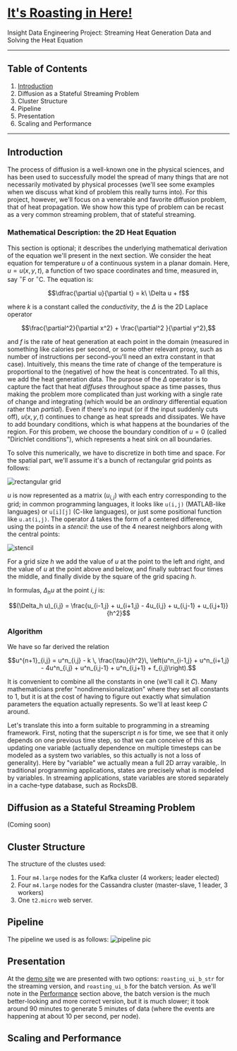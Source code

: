 # [It's Roasting in Here!](http://nestedtori.tech)
Insight Data Engineering Project: Streaming Heat Generation Data and Solving the Heat Equation

---
## Table of Contents
1. [Introduction](#intro)
2. Diffusion as a Stateful Streaming Problem
3. Cluster Structure
4. Pipeline
5. Presentation
6. Scaling and Performance

---

## <a name="intro"></a> Introduction
The process of diffusion is a well-known one in the physical sciences, and has been used to successfully model the spread of many things that are not necessarily motivated by physical processes (we'll see some examples when we discuss what kind of problem this really turns into). For this project, however, we'll focus on a venerable and favorite diffusion problem, that of heat propagation. We show how this type of problem can be recast as a very common streaming problem, that of stateful streaming.

### Mathematical Description: the 2D Heat Equation
This section is optional; it describes the underlying mathematical derivation of the equation we'll present in the next section. We consider the heat equation for temperature _u_ of a continuous system in a planar domain. Here, $u = u(x,y,t)$, a function of two space coordinates and time, measured in, say $^\circ$F or $^\circ$C. The equation is:

$$\dfrac{\partial u}{\partial t} = k\ \Delta u + f$$

where $k$ is a constant called the _conductivity_, the $\Delta$ is the 2D Laplace operator

$$\frac{\partial^2}{\partial x^2} + \frac{\partial^2 }{\partial y^2},$$

and $f$ is the rate of heat generation at each point in the domain (measured in something like calories per second, or some other relevant proxy, such as number of instructions per second–you'll need an extra constant in that case). Intuitively, this means the time rate of change of the temperature is proportional to the (negative) of how the heat is concentrated. To all this, we add the heat generation data. The purpose of the $\Delta$ operator is to capture the fact that heat _diffuses_ throughout space as time passes, thus making the problem more complicated than just working with a single rate of change and integrating (which would be an _ordinary_ differential equation rather than _partial_). Even if there's _no_ input (or if the input suddenly cuts off), $u(x,y,t)$ continues to change as heat spreads and dissipates. We have to add boundary conditions, which is what happens at the boundaries of the region. For this probem, we choose the boundary condition of $u = 0$ (called "Dirichlet conditions"), which represents a heat sink on all boundaries.

To solve this numerically, we have to discretize in both time and space. For the spatial part, we'll assume it's a bunch of rectangular grid points as follows:

![rectangular grid](images/grid)

$u$ is now represented as a matrix $(u_{i,j})$  with each entry corresponding to the grid; in common programming languages, it looks like `u(i,j)` (MATLAB-like languages) or `u[i][j]` (C-like languages), or just some positional function like `u.at(i,j)`. The operator $\Delta$ takes the form of a centered difference, using the points in a _stencil_: the use of the 4 nearest neighbors along with the central points:

![stencil](images/stencil)

For a grid size $h$ we add the value of $u$ at the point to the left and right, and the value of $u$ at the point above and below, and finally subtract four times the middle, and finally divide by the square of the grid spacing $h$.

In formulas, $\Delta_h u$ at the point $i,j$ is:

$$(\Delta_h u)_{i,j} = \frac{u_{i-1,j} + u_{i+1,j} - 4u_{i,j} + u_{i,j-1} + u_{i,j+1}}{h^2}$$


### Algorithm
We have so far derived the relation

$$u^{n+1}_{i,j} = u^n_{i,j} - k \, \frac{\tau}{h^2}\, \left(u^n_{i-1,j} + u^n_{i+1,j} - 4u^n_{i,j} + u^n_{i,j-1} + u^n_{i,j+1} + f_{i,j}\right).$$

It is convenient to combine all the constants in one (we'll call it $C$). Many mathematicians prefer "nondimensionalization" where they set all constants to 1, but it is at the cost of having to figure out exactly what simulation parameters the equation actually represents. So we'll at least keep $C$ around.

Let's translate this into a form suitable to programming in a streaming framework. First, noting that the superscript _n_ is for time, we see that it only depends on one previous time step, so that we can conceive of this as updating one variable (actually dependence on multiple timesteps can be modeled as a system two variables, so this actually is not a loss of generality). Here by "variable" we actually mean a full 2D array varaible,. In traditional programming applications, states are precisely what is modeled by variables. In streaming applications, state variables are stored separately in a cache-type database, such as RocksDB.

## <a name="statestream"></a> Diffusion as a Stateful Streaming Problem

(Coming soon)

## <a name="cluster"> </a> Cluster Structure
The structure of the clustes used:
1. Four `m4.large` nodes for the Kafka cluster (4 workers; leader elected)
2. Four `m4.large` nodes for the Cassandra cluster (master-slave, 1 leader, 3 workers)
3. One `t2.micro` web server.


## <a name="statestream"></a> Pipeline
The pipeline we used is as follows:
![pipeline pic](images/pipeline)

## <a name="presentation"></a> Presentation

At the [demo site](http://nestedtori.tech) we are presented with two options: `roasting_ui_b_str` for the streaming version, and `roasting_ui_b` for the batch version. As we'll note in the [Performance](#performance) section above, the batch version is the much better-looking and more correct version, but it is much slower; it took around 90 minutes to generate 5 minutes of data (where the events are happening at about 10 per second, per node). 

## <a name="scaling"></a> Scaling and Performance

